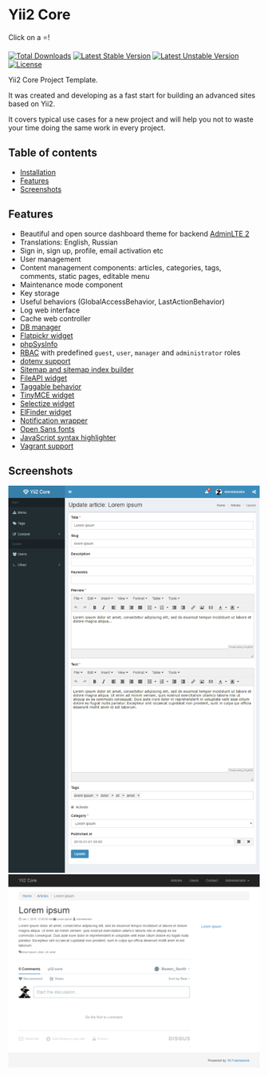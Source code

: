 # Yii2 Core

Click on a :star:!

[![Total Downloads](https://poser.pugx.org/beaten-sect0r/yii2-core/downloads?format=flat-square)](https://packagist.org/packages/beaten-sect0r/yii2-core)
[![Latest Stable Version](https://poser.pugx.org/beaten-sect0r/yii2-core/v/stable?format=flat-square)](https://packagist.org/packages/beaten-sect0r/yii2-core)
[![Latest Unstable Version](https://poser.pugx.org/beaten-sect0r/yii2-core/v/unstable?format=flat-square)](https://packagist.org/packages/beaten-sect0r/yii2-core)
[![License](https://poser.pugx.org/beaten-sect0r/yii2-core/license?format=flat-square)](https://packagist.org/packages/beaten-sect0r/yii2-core)

Yii2 Core Project Template.

It was created and developing as a fast start for building an advanced sites based on Yii2. 

It covers typical use cases for a new project and will help you not to waste your time doing the same work in every project.

## Table of contents

- [Installation](docs/installation.md)
- [Features](#features)
- [Screenshots](#screenshots)

## Features

- Beautiful and open source dashboard theme for backend [AdminLTE 2](http://almsaeedstudio.com/AdminLTE)
- Translations: English, Russian
- Sign in, sign up, profile, email activation etc
- User management
- Content management components: articles, categories, tags, comments, static pages, editable menu
- Maintenance mode component
- Key storage
- Useful behaviors (GlobalAccessBehavior, LastActionBehavior)
- Log web interface
- Cache web controller
- [DB manager](https://github.com/Beaten-Sect0r/yii2-db-manager)
- [Flatpickr widget](https://github.com/Beaten-Sect0r/yii2-flatpickr)
- [phpSysInfo](https://github.com/Beaten-Sect0r/yii2-phpsysinfo)
- [RBAC](https://github.com/developeruz/yii2-db-rbac) with predefined `guest`, `user`, `manager` and `administrator` roles
- [dotenv support](https://github.com/vlucas/phpdotenv)
- [Sitemap and sitemap index builder](https://github.com/samdark/sitemap)
- [FileAPI widget](https://github.com/vova07/yii2-fileapi-widget)
- [Taggable behavior](https://github.com/creocoder/yii2-taggable)
- [TinyMCE widget](https://github.com/2amigos/yii2-tinymce-widget)
- [Selectize widget](https://github.com/2amigos/yii2-selectize-widget)
- [ElFinder widget](https://github.com/MihailDev/yii2-elfinder)
- [Notification wrapper](https://github.com/loveorigami/yii2-notification-wrapper)
- [Open Sans fonts](https://www.google.com/fonts/specimen/Open+Sans)
- [JavaScript syntax highlighter](https://github.com/isagalaev/highlight.js)
- [Vagrant support](https://www.vagrantup.com)

## Screenshots

![backend](docs/img/backend.png)
![frontend](docs/img/frontend.png)
